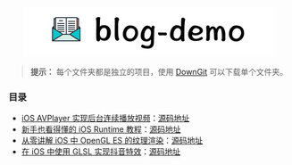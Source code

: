 <div align=center><img src="https://raw.githubusercontent.com/lmf12/blog-demo/master/title.jpg" width="450" height="88"/></div>

> **提示：** 每个文件夹都是独立的项目，使用 [DownGit](https://minhaskamal.github.io/DownGit/#/home) 可以下载单个文件夹。

### 目录

* [iOS AVPlayer 实现后台连续播放视频](http://www.lymanli.com/2018/03/11/iOS-AVPlayer-%E5%AE%9E%E7%8E%B0%E5%90%8E%E5%8F%B0%E8%BF%9E%E7%BB%AD%E6%92%AD%E6%94%BE%E8%A7%86%E9%A2%91/)：[源码地址](https://github.com/lmf12/blog-demo/tree/master/testPlayer)
* [新手也看得懂的 iOS Runtime 教程](http://www.lymanli.com/2018/03/15/%E6%96%B0%E6%89%8B%E4%B9%9F%E7%9C%8B%E5%BE%97%E6%87%82%E7%9A%84-iOS-Runtime-%E6%95%99%E7%A8%8B/)：[源码地址](https://github.com/lmf12/blog-demo/tree/master/testRuntime)
* [从零讲解 iOS 中 OpenGL ES 的纹理渲染](http://www.lymanli.com/2019/02/17/ios-opengles-render-texture/)：[源码地址](https://github.com/lmf12/blog-demo/tree/master/testOpenGLESRender)
* [在 iOS 中使用 GLSL 实现抖音特效](http://www.lymanli.com/2019/04/05/ios-opengles-filter/)：[源码地址](https://github.com/lmf12/blog-demo/tree/master/testOpenGLESFilter)
